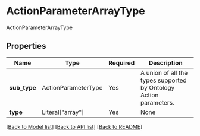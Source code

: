 # ActionParameterArrayType

ActionParameterArrayType

## Properties
Name | Type | Required | Description |
------------ | ------------- | ------------- | ------------- |
**sub_type** | ActionParameterType | Yes | A union of all the types supported by Ontology Action parameters.  |
**type** | Literal["array"] | Yes | None |


[[Back to Model list]](../../README.md#documentation-for-models) [[Back to API list]](../../README.md#documentation-for-api-endpoints) [[Back to README]](../../README.md)
